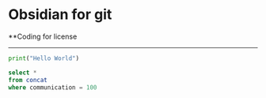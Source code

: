 # Obsidian for git

**Coding for license

---


```python
print("Hello World")
```

```sql
select *
from concat
where communication = 100
```

